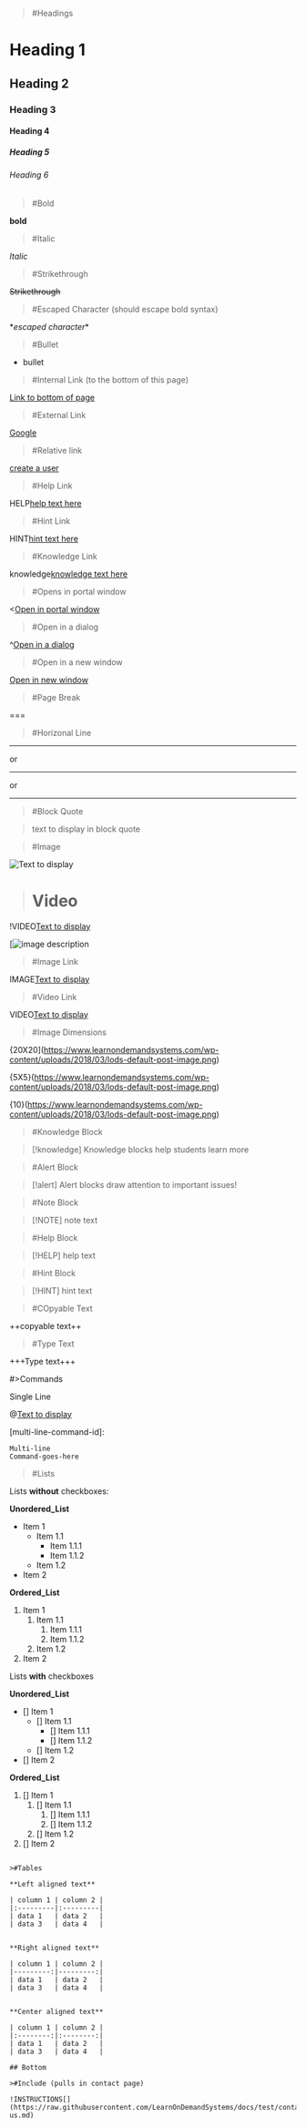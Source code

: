 >#Headings

# Heading 1 

## Heading 2 

### Heading 3 

#### Heading 4 

##### Heading 5 

###### Heading 6 

>#Bold

**bold** 

>#Italic

*Italic* 

>#Strikethrough

~~Strikethrough~~ 

>#Escaped Character (should escape bold syntax)

\**escaped character**

>#Bullet

- bullet

>#Internal Link (to the bottom of this page)

[Link to bottom of page](#bottom)

>#External Link

[Google](https://google.com)

>#Relative link

[create a user](create-user.md)

>#Help Link

HELP[help text here](https://google.com)      

>#Hint Link

HINT[hint text here](https://www.learnondemandsystems.com/) 

>#Knowledge Link 

knowledge[knowledge text here](https://www.learnondemandsystems.com/)                                       

>#Opens in portal window

<[Open in portal window](https://www.learnondemandsystems.com)    

>#Open in a dialog

^[Open in a dialog](https://www.learnondemandsystems.com)      

>#Open in a new window

[Open in new window ](https://www.learnondemandsystems.com)      

>#Page Break        

===  

>#Horizonal Line

---

or 

*** 

or

___ 

>#Block Quote

> text to display in block quote       

>#Image 

![Text to display](https://www.learnondemandsystems.com/wp-content/uploads/2018/03/lods-default-post-image.png)                         

># Video 

!VIDEO[Text to display](https://www.youtube.com/watch?v=f3UXxcqGSc4)

[![image description](https://www.learnondemandsystems.com/wp-content/uploads/2018/03/lods-default-post-image.png)

>#Image Link

IMAGE[Text to display](URL) 

>#Video Link

VIDEO[Text to display](URL)

>#Image Dimensions

{20X20](https://www.learnondemandsystems.com/wp-content/uploads/2018/03/lods-default-post-image.png)

{5X5}(https://www.learnondemandsystems.com/wp-content/uploads/2018/03/lods-default-post-image.png)

{10}(https://www.learnondemandsystems.com/wp-content/uploads/2018/03/lods-default-post-image.png)

>#Knowledge Block

>[!knowledge] Knowledge blocks help students learn more

>#Alert Block

>[!alert] Alert blocks draw attention to important issues! 

>#Note Block

>[!NOTE] note text   

>#Help Block

>[!HELP] help text

>#Hint Block

>[!HINT] hint text

>#COpyable Text

++copyable text++ 

>#Type Text

+++Type text+++    

#>Commands

Single Line

@[Text to display](`command`)

[multi-line-command-id]:
```
Multi-line
Command-goes-here
```

>#Lists

Lists **without** checkboxes:

**Unordered_List**
- Item 1
    - Item 1.1
        - Item 1.1.1
        - Item 1.1.2
    - Item 1.2
- Item 2

**Ordered_List**
1. Item 1
    1. Item 1.1
        1. Item 1.1.1
        1. Item 1.1.2
    1. Item 1.2
1. Item 2


Lists **with** checkboxes

**Unordered_List**
- [] Item 1
    - [] Item 1.1
        - [] Item 1.1.1
        - [] Item 1.1.2
    - [] Item 1.2
- [] Item 2

**Ordered_List**
1. [] Item 1
    1. [] Item 1.1
        1. [] Item 1.1.1
        1. [] Item 1.1.2
    1. [] Item 1.2
1. [] Item 2
```

>#Tables

**Left aligned text**

| column 1 | column 2 |
|:---------|:---------|
| data 1   | data 2   |
| data 3   | data 4   |


**Right aligned text**

| column 1 | column 2 |
|---------:|---------:|
| data 1   | data 2   |
| data 3   | data 4   |


**Center aligned text**

| column 1 | column 2 |
|:--------:|:--------:|
| data 1   | data 2   |
| data 3   | data 4   |

## Bottom

>#Include (pulls in contact page)

!INSTRUCTIONS[](https://raw.githubusercontent.com/LearnOnDemandSystems/docs/test/contact-us.md)   
